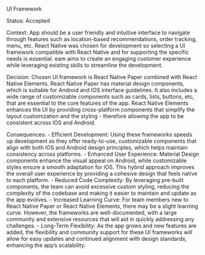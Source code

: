 UI Framework

Status: 
    Accepted

Context:
    App should be a user friendly and intuitive interface to navigate through features such as location-based recommendations, order tracking, menu, etc. React Native was chosen for development so selecting a UI framework compatible with React Native and for supporting the specific needs is essential. eam aims to create an engaging customer experience while leveraging existing skills to streamline the development.

Decision:
    Chosen UI framework is React Native Paper combined with React Native Elements. React Native Paper has material design components, which is suitable for Android and IOS interface guidelines. It also includes a wide range of customizable components such as cards, lists, buttons, etc, that are essential to the core features of the app.
    React Native Elements enhances the UI by providing cross-platform components that simplify the layout customization and the styling - therefore allowing the app to be consistent across IOS and Android. 

Consequences:
    - Efficient Development: Using these frameworks speeds up development as they offer ready-to-use, customizable components that align with both iOS and Android design principles, which helps maintain consistency across platforms.
    - Enhanced User Experience: Material Design components enhance the visual appeal on Android, while customizable styles ensure a smooth adaptation for iOS. This hybrid approach improves the overall user experience by providing a cohesive design that feels native to each platform.
    - Reduced Code Complexity: By leveraging pre-built components, the team can avoid excessive custom styling, reducing the complexity of the codebase and making it easier to maintain and update as the app evolves.
    - Increased Learning Curve: For team members new to React Native Paper or React Native Elements, there may be a slight learning curve. However, the frameworks are well-documented, with a large community and extensive resources that will aid in quickly addressing any challenges.
    - Long-Term Flexibility: As the app grows and new features are added, the flexibility and community support for these UI frameworks will allow for easy updates and continued alignment with design standards, enhancing the app’s scalability.

